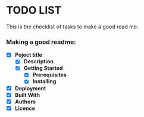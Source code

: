 # TODO LIST
This is the checklist of tasks to make a good read me:

### Making a good readme:
- [x] **Poject title**
  - [x] **Description**
  - [x] **Getting Started**
    - [x] **Prerequisites**
    - [x] **Installing**
- [x] **Deployment**
- [x] **Built With** 
- [x] **Authors**
- [x] **Licence**